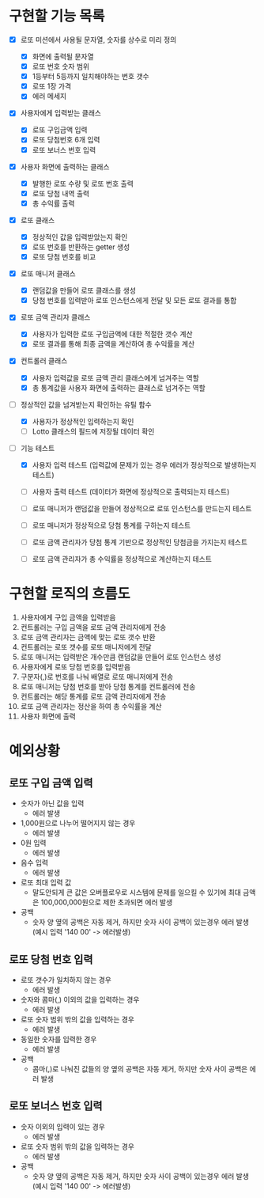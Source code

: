 # 구현할 기능 목록

- [x] 로또 미션에서 사용될 문자열, 숫자를 상수로 미리 정의

  - [x] 화면에 출력될 문자열
  - [x] 로또 번호 숫자 범위
  - [x] 1등부터 5등까지 일치해야하는 번호 갯수
  - [x] 로또 1장 가격
  - [x] 에러 메세지

- [x] 사용자에게 입력받는 클래스

  - [x] 로또 구입금액 입력
  - [x] 로또 당첨번호 6개 입력
  - [x] 로또 보너스 번호 입력

- [x] 사용자 화면에 출력하는 클래스

  - [x] 발행한 로또 수량 및 로또 번호 출력
  - [x] 로또 당첨 내역 출력
  - [x] 총 수익률 출력

- [x] 로또 클래스

  - [x] 정상적인 값을 입력받았는지 확인
  - [x] 로또 번호를 반환하는 getter 생성
  - [x] 로또 당첨 번호를 비교

- [x] 로또 매니저 클래스

  - [x] 랜덤값을 만들어 로또 클래스를 생성
  - [x] 당첨 번호를 입력받아 로또 인스턴스에게 전달 및 모든 로또 결과를 통합

- [x] 로또 금액 관리자 클래스

  - [x] 사용자가 입력한 로또 구입금액에 대한 적절한 갯수 계산
  - [x] 로또 결과를 통해 최종 금액을 계산하여 총 수익률을 계산

- [x] 컨트롤러 클래스

  - [x] 사용자 입력값을 로또 금액 관리 클래스에게 넘겨주는 역할
  - [x] 총 통계값을 사용자 화면에 출력하는 클래스로 넘겨주는 역할

- [ ] 정상적인 값을 넘겨받는지 확인하는 유틸 함수

  - [x] 사용자가 정상적인 입력하는지 확인
  - [ ] Lotto 클래스의 필드에 저장될 데이터 확인

- [ ] 기능 테스트

  - [x] 사용자 입력 테스트 (입력값에 문제가 있는 경우 에러가 정상적으로 발생하는지 테스트)
  - [ ] 사용자 출력 테스트 (데이터가 화면에 정상적으로 출력되는지 테스트)

  - [ ] 로또 매니저가 랜덤값을 만들어 정상적으로 로또 인스턴스를 만드는지 테스트
  - [ ] 로또 매니저가 정상적으로 당첨 통계를 구하는지 테스트

  - [ ] 로또 금액 관리자가 당첨 통계 기반으로 정상적인 당첨금을 가지는지 테스트
  - [ ] 로또 금액 관리자가 총 수익률을 정상적으로 계산하는지 테스트

# 구현할 로직의 흐름도

1. 사용자에게 구입 금액을 입력받음
2. 컨트롤러는 구입 금액을 로또 금액 관리자에게 전송
3. 로또 금액 관리자는 금액에 맞는 로또 갯수 반환
4. 컨트롤러는 로또 갯수를 로또 매니저에게 전달
5. 로또 매니저는 입력받은 개수만큼 랜덤값을 만들어 로또 인스턴스 생성
6. 사용자에게 로또 당첨 번호를 입력받음
7. 구분자(,)로 번호를 나눠 배열로 로또 매니저에게 전송
8. 로또 매니저는 당첨 번호를 받아 당첨 통계를 컨트롤러에 전송
9. 컨트롤러는 해당 통계를 로또 금액 관리자에게 전송
10. 로또 금액 관리자는 정산을 하여 총 수익률을 계산
11. 사용자 화면에 출력

# 예외상황

## 로또 구입 금액 입력

- 숫자가 아닌 값을 입력
  - 에러 발생
- 1,000원으로 나누어 떨어지지 않는 경우
  - 에러 발생
- 0원 입력
  - 에러 발생
- 음수 입력
  - 에러 발생
- 로또 최대 입력 값
  - 말도안되게 큰 값은 오버플로우로 시스템에 문제를 일으킬 수 있기에 최대 금액은 100,000,000원으로 제한 초과되면 에러 발생
- 공백
  - 숫자 양 옆의 공백은 자동 제거, 하지만 숫자 사이 공백이 있는경우 에러 발생
    (예시 입력 '140 00' -> 에러발생)

## 로또 당첨 번호 입력

- 로또 갯수가 일치하지 않는 경우
  - 에러 발생
- 숫자와 콤마(,) 이외의 값을 입력하는 경우
  - 에러 발생
- 로또 숫자 범위 밖의 값을 입력하는 경우
  - 에러 발생
- 동일한 숫자를 입력한 경우
  - 에러 발생
- 공백
  - 콤마(,)로 나눠진 값들의 양 옆의 공백은 자동 제거, 하지만 숫자 사이 공백은 에러 발생

## 로또 보너스 번호 입력

- 숫자 이외의 입력이 있는 경우
  - 에러 발생
- 로또 숫자 범위 밖의 값을 입력하는 경우
  - 에러 발생
- 공백
  - 숫자 양 옆의 공백은 자동 제거, 하지만 숫자 사이 공백이 있는경우 에러 발생
    (예시 입력 '140 00' -> 에러발생)
